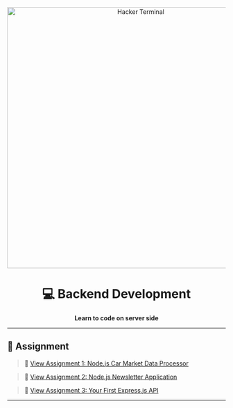 <div align="center">
  <img src="https://images.unsplash.com/photo-1592609931095-54a2168ae893?q=80&w=3270&auto=format&fit=crop&ixlib=rb-4.0.3&ixid=M3wxMjA3fDB8MHxwaG90by1wYWdlfHx8fGVufDB8fHx8fA%3D%3D" alt="Hacker Terminal" width="600" />

  <h1>💻 Backend Development</h1>
  <p><strong>Learn to code on server side</strong></p>
</div>

---

## 📂 Assignment

> 🔗 [View Assignment 1: Node.js Car Market Data Processor](./assignment_1.md)

> 🔗 [View Assignment 2: Node.js Newsletter Application](./assignment_2.md)

> 🔗 [View Assignment 3: Your First Express.js API](./assignment_3.md)

---
